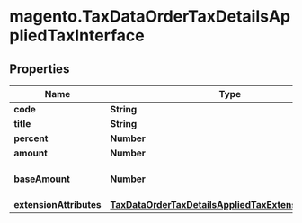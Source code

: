 # magento.TaxDataOrderTaxDetailsAppliedTaxInterface

## Properties
Name | Type | Description | Notes
------------ | ------------- | ------------- | -------------
**code** | **String** | Code | [optional] 
**title** | **String** | Title | [optional] 
**percent** | **Number** | Tax Percent | [optional] 
**amount** | **Number** | Tax amount | 
**baseAmount** | **Number** | Tax amount in base currency | 
**extensionAttributes** | [**TaxDataOrderTaxDetailsAppliedTaxExtensionInterface**](TaxDataOrderTaxDetailsAppliedTaxExtensionInterface.md) |  | [optional] 


